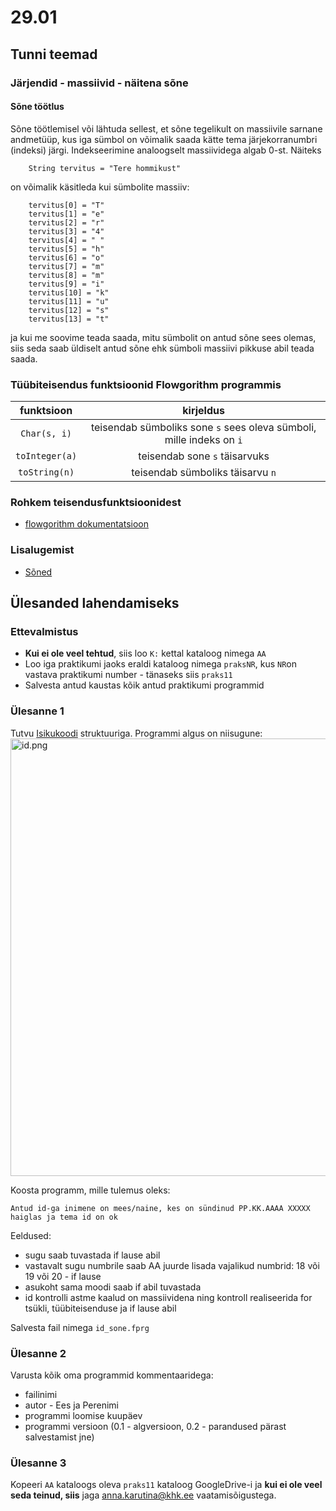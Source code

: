 # 29.01
## Tunni teemad
### Järjendid - massiivid - näitena sõne
#### Sõne töötlus
Sõne töötlemisel või lähtuda sellest, et sõne tegelikult on massiivile sarnane andmetüüp, kus iga sümbol on võimalik saada kätte tema järjekorranumbri (indeksi) järgi. Indekseerimine analoogselt massiividega algab 0-st.
Näiteks 
```
    String tervitus = "Tere hommikust"
```
on võimalik käsitleda kui sümbolite massiiv:
```
    tervitus[0] = "T"
    tervitus[1] = "e"
    tervitus[2] = "r"
    tervitus[3] = "4"
    tervitus[4] = " "
    tervitus[5] = "h"
    tervitus[6] = "o"
    tervitus[7] = "m"
    tervitus[8] = "m"
    tervitus[9] = "i"
    tervitus[10] = "k"
    tervitus[11] = "u"
    tervitus[12] = "s"
    tervitus[13] = "t"
```
ja kui me soovime teada saada, mitu sümbolit on antud sõne sees olemas, siis seda saab üldiselt antud sõne ehk sümboli massiivi pikkuse abil teada saada.

### Tüübiteisendus funktsioonid Flowgorithm programmis
|funktsioon|kirjeldus|
|:---:|:---:|
`Char(s, i)` | teisendab sümboliks sone `s` sees oleva sümboli, mille indeks on `i`
`toInteger(a)` | teisendab sone `s` täisarvuks
`toString(n)` | teisendab sümboliks täisarvu `n`

### Rohkem teisendusfunktsioonidest
* [flowgorithm dokumentatsioon](http://www.flowgorithm.org/documentation/intrinsic-functions.htm)

### Lisalugemist
* [Sõned](https://web.htk.tlu.ee/digitaru/programmeerimine/chapter/soned/)

## Ülesanded lahendamiseks
### Ettevalmistus
* <b>Kui ei ole veel tehtud</b>, siis loo `K:` kettal kataloog nimega `AA`
* Loo iga praktikumi jaoks eraldi kataloog nimega `praksNR`, kus `NR`on vastava praktikumi number - tänaseks siis `praks11`
* Salvesta antud kaustas kõik antud praktikumi programmid
### Ülesanne 1
Tutvu [Isikukoodi](https://et.wikipedia.org/wiki/Isikukood) struktuuriga. Programmi algus on niisugune:
<img src="http://anna.ikt.khk.ee/aa_ita19/29.01/id.png" width="700" alt="id.png">

Koosta programm, mille tulemus oleks:

`Antud id-ga inimene on mees/naine, kes on sündinud PP.KK.AAAA XXXXX haiglas ja tema id on ok`

Eeldused: 
* sugu saab tuvastada if lause abil
* vastavalt sugu numbrile saab AA juurde lisada vajalikud numbrid: 18 või 19 või 20 - if lause
* asukoht sama moodi saab if abil tuvastada
* id kontrolli astme kaalud on massiividena ning kontroll realiseerida for tsükli, tüübiteisenduse
  ja if lause abil 

Salvesta fail nimega `id_sone.fprg`

### Ülesanne 2
Varusta kõik oma programmid kommentaaridega:
* failinimi
* autor  - Ees ja Perenimi
* programmi loomise kuupäev
* programmi versioon (0.1 - algversioon, 0.2 - parandused pärast salvestamist jne)
### Ülesanne 3
Kopeeri `AA` kataloogs oleva `praks11` kataloog GoogleDrive-i ja <b>kui ei ole veel seda teinud, siis</b> jaga [anna.karutina@khk.ee]("mailto:anna.karutina@khk.ee") vaatamisõigustega.